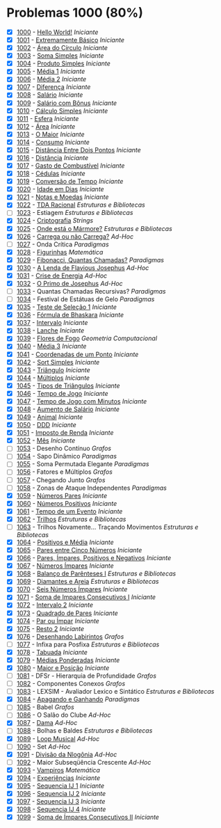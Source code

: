 # Problemas 1000 (80%)

- [x]  [1000](https://www.beecrowd.com.br/repository/UOJ_1000.html) - [Hello World!](https://github.com/potigol/beecrowd/blob/master/src/1000/1000.poti) *Iniciante*
- [x]  [1001](https://www.beecrowd.com.br/repository/UOJ_1001.html) - [Extremamente Básico](https://github.com/potigol/beecrowd/blob/master/src/1000/1001.poti) *Iniciante*
- [x]  [1002](https://www.beecrowd.com.br/repository/UOJ_1002.html) - [Área do Círculo](https://github.com/potigol/beecrowd/blob/master/src/1000/1002.poti) *Iniciante*
- [x]  [1003](https://www.beecrowd.com.br/repository/UOJ_1003.html) - [Soma Simples](https://github.com/potigol/beecrowd/blob/master/src/1000/1003.poti) *Iniciante*
- [x]  [1004](https://www.beecrowd.com.br/repository/UOJ_1004.html) - [Produto Simples](https://github.com/potigol/beecrowd/blob/master/src/1000/1004.poti) *Iniciante*
- [x]  [1005](https://www.beecrowd.com.br/repository/UOJ_1005.html) - [Média 1](https://github.com/potigol/beecrowd/blob/master/src/1000/1005.poti) *Iniciante*
- [x]  [1006](https://www.beecrowd.com.br/repository/UOJ_1006.html) - [Média 2](https://github.com/potigol/beecrowd/blob/master/src/1000/1006.poti) *Iniciante*
- [x]  [1007](https://www.beecrowd.com.br/repository/UOJ_1007.html) - [Diferença](https://github.com/potigol/beecrowd/blob/master/src/1000/1007.poti) *Iniciante*
- [x]  [1008](https://www.beecrowd.com.br/repository/UOJ_1008.html) - [Salário](https://github.com/potigol/beecrowd/blob/master/src/1000/1008.poti) *Iniciante*
- [x]  [1009](https://www.beecrowd.com.br/repository/UOJ_1009.html) - [Salário com Bônus](https://github.com/potigol/beecrowd/blob/master/src/1000/1009.poti) *Iniciante*
- [x]  [1010](https://www.beecrowd.com.br/repository/UOJ_1010.html) - [Cálculo Simples](https://github.com/potigol/beecrowd/blob/master/src/1000/1010.poti) *Iniciante*
- [x]  [1011](https://www.beecrowd.com.br/repository/UOJ_1011.html) - [Esfera](https://github.com/potigol/beecrowd/blob/master/src/1000/1011.poti) *Iniciante*
- [x]  [1012](https://www.beecrowd.com.br/repository/UOJ_1012.html) - [Área](https://github.com/potigol/beecrowd/blob/master/src/1000/1012.poti) *Iniciante*
- [x]  [1013](https://www.beecrowd.com.br/repository/UOJ_1013.html) - [O Maior](https://github.com/potigol/beecrowd/blob/master/src/1000/1013.poti) *Iniciante*
- [x]  [1014](https://www.beecrowd.com.br/repository/UOJ_1014.html) - [Consumo](https://github.com/potigol/beecrowd/blob/master/src/1000/1014.poti) *Iniciante*
- [x]  [1015](https://www.beecrowd.com.br/repository/UOJ_1015.html) - [Distância Entre Dois Pontos](https://github.com/potigol/beecrowd/blob/master/src/1000/1015.poti) *Iniciante*
- [x]  [1016](https://www.beecrowd.com.br/repository/UOJ_1016.html) - [Distância](https://github.com/potigol/beecrowd/blob/master/src/1000/1016.poti) *Iniciante*
- [x]  [1017](https://www.beecrowd.com.br/repository/UOJ_1017.html) - [Gasto de Combustível](https://github.com/potigol/beecrowd/blob/master/src/1000/1017.poti) *Iniciante*
- [x]  [1018](https://www.beecrowd.com.br/repository/UOJ_1018.html) - [Cédulas](https://github.com/potigol/beecrowd/blob/master/src/1000/1018.poti) *Iniciante*
- [x]  [1019](https://www.beecrowd.com.br/repository/UOJ_1019.html) - [Conversão de Tempo](https://github.com/potigol/beecrowd/blob/master/src/1000/1019.poti) *Iniciante*
- [x]  [1020](https://www.beecrowd.com.br/repository/UOJ_1020.html) - [Idade em Dias](https://github.com/potigol/beecrowd/blob/master/src/1000/1020.poti) *Iniciante*
- [x]  [1021](https://www.beecrowd.com.br/repository/UOJ_1021.html) - [Notas e Moedas](https://github.com/potigol/beecrowd/blob/master/src/1000/1021.poti) *Iniciante*
- [x]  [1022](https://www.beecrowd.com.br/repository/UOJ_1022.html) - [TDA Racional](https://github.com/potigol/beecrowd/blob/master/src/1000/1022.poti) *Estruturas e Bibliotecas*
- [ ]  [1023](https://www.beecrowd.com.br/repository/UOJ_1023.html) - Estiagem *Estruturas e Bibliotecas*
- [x]  [1024](https://www.beecrowd.com.br/repository/UOJ_1024.html) - [Criptografia](https://github.com/potigol/beecrowd/blob/master/src/1000/1024.poti) *Strings*
- [x]  [1025](https://www.beecrowd.com.br/repository/UOJ_1025.html) - [Onde está o Mármore?](https://github.com/potigol/beecrowd/blob/master/src/1000/1025.poti) *Estruturas e Bibliotecas*
- [x]  [1026](https://www.beecrowd.com.br/repository/UOJ_1026.html) - [Carrega ou não Carrega?](https://github.com/potigol/beecrowd/blob/master/src/1000/1026.poti) *Ad-Hoc*
- [ ]  [1027](https://www.beecrowd.com.br/repository/UOJ_1027.html) - Onda Crítica *Paradigmas*
- [x]  [1028](https://www.beecrowd.com.br/repository/UOJ_1028.html) - [Figurinhas](https://github.com/potigol/beecrowd/blob/master/src/1000/1028.poti) *Matemática*
- [x]  [1029](https://www.beecrowd.com.br/repository/UOJ_1029.html) - [Fibonacci, Quantas Chamadas?](https://github.com/potigol/beecrowd/blob/master/src/1000/1029.poti) *Paradigmas*
- [x]  [1030](https://www.beecrowd.com.br/repository/UOJ_1030.html) - [A Lenda de Flavious Josephus](https://github.com/potigol/beecrowd/blob/master/src/1000/1030.poti) *Ad-Hoc*
- [x]  [1031](https://www.beecrowd.com.br/repository/UOJ_1031.html) - [Crise de Energia](https://github.com/potigol/beecrowd/blob/master/src/1000/1031.poti) *Ad-Hoc*
- [x]  [1032](https://www.beecrowd.com.br/repository/UOJ_1032.html) - [O Primo de Josephus](https://github.com/potigol/beecrowd/blob/master/src/1000/1032.poti) *Ad-Hoc*
- [ ]  [1033](https://www.beecrowd.com.br/repository/UOJ_1033.html) - Quantas Chamadas Recursivas? *Paradigmas*
- [ ]  [1034](https://www.beecrowd.com.br/repository/UOJ_1034.html) - Festival de Estátuas de Gelo *Paradigmas*
- [x]  [1035](https://www.beecrowd.com.br/repository/UOJ_1035.html) - [Teste de Seleção 1](https://github.com/potigol/beecrowd/blob/master/src/1000/1035.poti) *Iniciante*
- [x]  [1036](https://www.beecrowd.com.br/repository/UOJ_1036.html) - [Fórmula de Bhaskara](https://github.com/potigol/beecrowd/blob/master/src/1000/1036.poti) *Iniciante*
- [x]  [1037](https://www.beecrowd.com.br/repository/UOJ_1037.html) - [Intervalo](https://github.com/potigol/beecrowd/blob/master/src/1000/1037.poti) *Iniciante*
- [x]  [1038](https://www.beecrowd.com.br/repository/UOJ_1038.html) - [Lanche](https://github.com/potigol/beecrowd/blob/master/src/1000/1038.poti) *Iniciante*
- [x]  [1039](https://www.beecrowd.com.br/repository/UOJ_1039.html) - [Flores de Fogo](https://github.com/potigol/beecrowd/blob/master/src/1000/1039.poti) *Geometria Computacional*
- [x]  [1040](https://www.beecrowd.com.br/repository/UOJ_1040.html) - [Média 3](https://github.com/potigol/beecrowd/blob/master/src/1000/1040.poti) *Iniciante*
- [x]  [1041](https://www.beecrowd.com.br/repository/UOJ_1041.html) - [Coordenadas de um Ponto](https://github.com/potigol/beecrowd/blob/master/src/1000/1041.poti) *Iniciante*
- [x]  [1042](https://www.beecrowd.com.br/repository/UOJ_1042.html) - [Sort Simples](https://github.com/potigol/beecrowd/blob/master/src/1000/1042.poti) *Iniciante*
- [x]  [1043](https://www.beecrowd.com.br/repository/UOJ_1043.html) - [Triângulo](https://github.com/potigol/beecrowd/blob/master/src/1000/1043.poti) *Iniciante*
- [x]  [1044](https://www.beecrowd.com.br/repository/UOJ_1044.html) - [Múltiplos](https://github.com/potigol/beecrowd/blob/master/src/1000/1044.poti) *Iniciante*
- [x]  [1045](https://www.beecrowd.com.br/repository/UOJ_1045.html) - [Tipos de Triângulos](https://github.com/potigol/beecrowd/blob/master/src/1000/1045.poti) *Iniciante*
- [x]  [1046](https://www.beecrowd.com.br/repository/UOJ_1046.html) - [Tempo de Jogo](https://github.com/potigol/beecrowd/blob/master/src/1000/1046.poti) *Iniciante*
- [x]  [1047](https://www.beecrowd.com.br/repository/UOJ_1047.html) - [Tempo de Jogo com Minutos](https://github.com/potigol/beecrowd/blob/master/src/1000/1047.poti) *Iniciante*
- [x]  [1048](https://www.beecrowd.com.br/repository/UOJ_1048.html) - [Aumento de Salário](https://github.com/potigol/beecrowd/blob/master/src/1000/1048.poti) *Iniciante*
- [x]  [1049](https://www.beecrowd.com.br/repository/UOJ_1049.html) - [Animal](https://github.com/potigol/beecrowd/blob/master/src/1000/1049.poti) *Iniciante*
- [x]  [1050](https://www.beecrowd.com.br/repository/UOJ_1050.html) - [DDD](https://github.com/potigol/beecrowd/blob/master/src/1000/1050.poti) *Iniciante*
- [x]  [1051](https://www.beecrowd.com.br/repository/UOJ_1051.html) - [Imposto de Renda](https://github.com/potigol/beecrowd/blob/master/src/1000/1051.poti) *Iniciante*
- [x]  [1052](https://www.beecrowd.com.br/repository/UOJ_1052.html) - [Mês](https://github.com/potigol/beecrowd/blob/master/src/1000/1052.poti) *Iniciante*
- [ ]  [1053](https://www.beecrowd.com.br/repository/UOJ_1053.html) - Desenho Contínuo *Grafos*
- [ ]  [1054](https://www.beecrowd.com.br/repository/UOJ_1054.html) - Sapo Dinâmico *Paradigmas*
- [ ]  [1055](https://www.beecrowd.com.br/repository/UOJ_1055.html) - Soma Permutada Elegante *Paradigmas*
- [ ]  [1056](https://www.beecrowd.com.br/repository/UOJ_1056.html) - Fatores e Múltiplos *Grafos*
- [ ]  [1057](https://www.beecrowd.com.br/repository/UOJ_1057.html) - Chegando Junto *Grafos*
- [ ]  [1058](https://www.beecrowd.com.br/repository/UOJ_1058.html) - Zonas de Ataque Independentes *Paradigmas*
- [x]  [1059](https://www.beecrowd.com.br/repository/UOJ_1059.html) - [Números Pares](https://github.com/potigol/beecrowd/blob/master/src/1000/1059.poti) *Iniciante*
- [x]  [1060](https://www.beecrowd.com.br/repository/UOJ_1060.html) - [Números Positivos](https://github.com/potigol/beecrowd/blob/master/src/1000/1060.poti) *Iniciante*
- [x]  [1061](https://www.beecrowd.com.br/repository/UOJ_1061.html) - [Tempo de um Evento](https://github.com/potigol/beecrowd/blob/master/src/1000/1061.poti) *Iniciante*
- [x]  [1062](https://www.beecrowd.com.br/repository/UOJ_1062.html) - [Trilhos](https://github.com/potigol/beecrowd/blob/master/src/1000/1062.poti) *Estruturas e Bibliotecas*
- [ ]  [1063](https://www.beecrowd.com.br/repository/UOJ_1063.html) - Trilhos Novamente... Traçando Movimentos *Estruturas e Bibliotecas*
- [x]  [1064](https://www.beecrowd.com.br/repository/UOJ_1064.html) - [Positivos e Média](https://github.com/potigol/beecrowd/blob/master/src/1000/1064.poti) *Iniciante*
- [x]  [1065](https://www.beecrowd.com.br/repository/UOJ_1065.html) - [Pares entre Cinco Números](https://github.com/potigol/beecrowd/blob/master/src/1000/1065.poti) *Iniciante*
- [x]  [1066](https://www.beecrowd.com.br/repository/UOJ_1066.html) - [Pares, Ímpares, Positivos e Negativos](https://github.com/potigol/beecrowd/blob/master/src/1000/1066.poti) *Iniciante*
- [x]  [1067](https://www.beecrowd.com.br/repository/UOJ_1067.html) - [Números Ímpares](https://github.com/potigol/beecrowd/blob/master/src/1000/1067.poti) *Iniciante*
- [x]  [1068](https://www.beecrowd.com.br/repository/UOJ_1068.html) - [Balanço de Parênteses I](https://github.com/potigol/beecrowd/blob/master/src/1000/1068.poti) *Estruturas e Bibliotecas*
- [x]  [1069](https://www.beecrowd.com.br/repository/UOJ_1069.html) - [Diamantes e Areia](https://github.com/potigol/beecrowd/blob/master/src/1000/1069.poti) *Estruturas e Bibliotecas*
- [x]  [1070](https://www.beecrowd.com.br/repository/UOJ_1070.html) - [Seis Números Ímpares](https://github.com/potigol/beecrowd/blob/master/src/1000/1070.poti) *Iniciante*
- [x]  [1071](https://www.beecrowd.com.br/repository/UOJ_1071.html) - [Soma de Impares Consecutivos I](https://github.com/potigol/beecrowd/blob/master/src/1000/1071.poti) *Iniciante*
- [x]  [1072](https://www.beecrowd.com.br/repository/UOJ_1072.html) - [Intervalo 2](https://github.com/potigol/beecrowd/blob/master/src/1000/1072.poti) *Iniciante*
- [x]  [1073](https://www.beecrowd.com.br/repository/UOJ_1073.html) - [Quadrado de Pares](https://github.com/potigol/beecrowd/blob/master/src/1000/1073.poti) *Iniciante*
- [x]  [1074](https://www.beecrowd.com.br/repository/UOJ_1074.html) - [Par ou Ímpar](https://github.com/potigol/beecrowd/blob/master/src/1000/1074.poti) *Iniciante*
- [x]  [1075](https://www.beecrowd.com.br/repository/UOJ_1075.html) - [Resto 2](https://github.com/potigol/beecrowd/blob/master/src/1000/1075.poti) *Iniciante*
- [x]  [1076](https://www.beecrowd.com.br/repository/UOJ_1076.html) - [Desenhando Labirintos](https://github.com/potigol/beecrowd/blob/master/src/1000/1076.poti) *Grafos*
- [ ]  [1077](https://www.beecrowd.com.br/repository/UOJ_1077.html) - Infixa para Posfixa *Estruturas e Bibliotecas*
- [x]  [1078](https://www.beecrowd.com.br/repository/UOJ_1078.html) - [Tabuada](https://github.com/potigol/beecrowd/blob/master/src/1000/1078.poti) *Iniciante*
- [x]  [1079](https://www.beecrowd.com.br/repository/UOJ_1079.html) - [Médias Ponderadas](https://github.com/potigol/beecrowd/blob/master/src/1000/1079.poti) *Iniciante*
- [x]  [1080](https://www.beecrowd.com.br/repository/UOJ_1080.html) - [Maior e Posição](https://github.com/potigol/beecrowd/blob/master/src/1000/1080.poti) *Iniciante*
- [ ]  [1081](https://www.beecrowd.com.br/repository/UOJ_1081.html) - DFSr - Hierarquia de Profundidade *Grafos*
- [ ]  [1082](https://www.beecrowd.com.br/repository/UOJ_1082.html) - Componentes Conexos *Grafos*
- [ ]  [1083](https://www.beecrowd.com.br/repository/UOJ_1083.html) - LEXSIM - Avaliador Lexico e Sintático *Estruturas e Bibliotecas*
- [x]  [1084](https://www.beecrowd.com.br/repository/UOJ_1084.html) - [Apagando e Ganhando](https://github.com/potigol/beecrowd/blob/master/src/1000/1084.poti) *Paradigmas*
- [ ]  [1085](https://www.beecrowd.com.br/repository/UOJ_1085.html) - Babel *Grafos*
- [ ]  [1086](https://www.beecrowd.com.br/repository/UOJ_1086.html) - O Salão do Clube *Ad-Hoc*
- [x]  [1087](https://www.beecrowd.com.br/repository/UOJ_1087.html) - [Dama](https://github.com/potigol/beecrowd/blob/master/src/1000/1087.poti) *Ad-Hoc*
- [ ]  [1088](https://www.beecrowd.com.br/repository/UOJ_1088.html) - Bolhas e Baldes *Estruturas e Bibliotecas*
- [x]  [1089](https://www.beecrowd.com.br/repository/UOJ_1089.html) - [Loop Musical](https://github.com/potigol/beecrowd/blob/master/src/1000/1089.poti) *Ad-Hoc*
- [ ]  [1090](https://www.beecrowd.com.br/repository/UOJ_1090.html) - Set *Ad-Hoc*
- [x]  [1091](https://www.beecrowd.com.br/repository/UOJ_1091.html) - [Divisão da Nlogônia](https://github.com/potigol/beecrowd/blob/master/src/1000/1091.poti) *Ad-Hoc*
- [ ]  [1092](https://www.beecrowd.com.br/repository/UOJ_1092.html) - Maior Subseqüência Crescente *Ad-Hoc*
- [x]  [1093](https://www.beecrowd.com.br/repository/UOJ_1093.html) - [Vampiros](https://github.com/potigol/beecrowd/blob/master/src/1000/1093.poti) *Matemática*
- [x]  [1094](https://www.beecrowd.com.br/repository/UOJ_1094.html) - [Experiências](https://github.com/potigol/beecrowd/blob/master/src/1000/1094.poti) *Iniciante*
- [x]  [1095](https://www.beecrowd.com.br/repository/UOJ_1095.html) - [Sequencia IJ 1](https://github.com/potigol/beecrowd/blob/master/src/1000/1095.poti) *Iniciante*
- [x]  [1096](https://www.beecrowd.com.br/repository/UOJ_1096.html) - [Sequencia IJ 2](https://github.com/potigol/beecrowd/blob/master/src/1000/1096.poti) *Iniciante*
- [x]  [1097](https://www.beecrowd.com.br/repository/UOJ_1097.html) - [Sequencia IJ 3](https://github.com/potigol/beecrowd/blob/master/src/1000/1097.poti) *Iniciante*
- [x]  [1098](https://www.beecrowd.com.br/repository/UOJ_1098.html) - [Sequencia IJ 4](https://github.com/potigol/beecrowd/blob/master/src/1000/1098.poti) *Iniciante*
- [x]  [1099](https://www.beecrowd.com.br/repository/UOJ_1099.html) - [Soma de Ímpares Consecutivos II](https://github.com/potigol/beecrowd/blob/master/src/1000/1099.poti) *Iniciante*